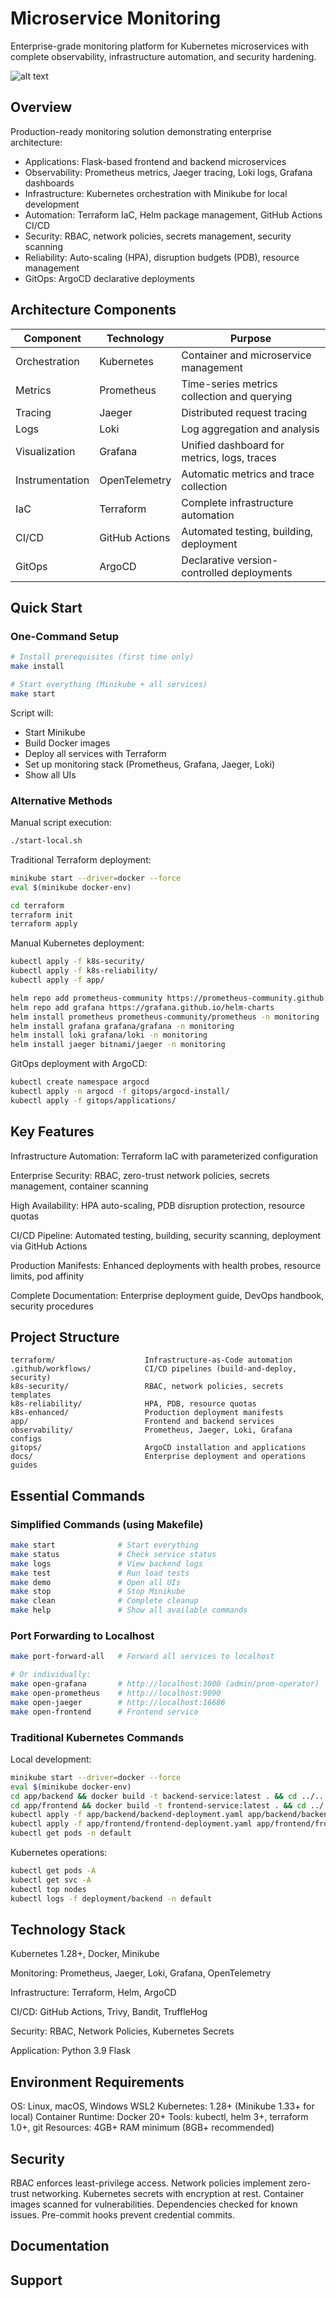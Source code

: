 # Microservice Monitoring

Enterprise-grade monitoring platform for Kubernetes microservices with complete observability, infrastructure automation, and security hardening.

![alt text](doc/live-metric-grafana-dashboard-prometheus.png)

## Overview

Production-ready monitoring solution demonstrating enterprise architecture:

- Applications: Flask-based frontend and backend microservices
- Observability: Prometheus metrics, Jaeger tracing, Loki logs, Grafana dashboards
- Infrastructure: Kubernetes orchestration with Minikube for local development
- Automation: Terraform IaC, Helm package management, GitHub Actions CI/CD
- Security: RBAC, network policies, secrets management, security scanning
- Reliability: Auto-scaling (HPA), disruption budgets (PDB), resource management
- GitOps: ArgoCD declarative deployments

## Architecture Components

| Component | Technology | Purpose |
|-----------|-----------|---------|
| Orchestration | Kubernetes | Container and microservice management |
| Metrics | Prometheus | Time-series metrics collection and querying |
| Tracing | Jaeger | Distributed request tracing |
| Logs | Loki | Log aggregation and analysis |
| Visualization | Grafana | Unified dashboard for metrics, logs, traces |
| Instrumentation | OpenTelemetry | Automatic metrics and trace collection |
| IaC | Terraform | Complete infrastructure automation |
| CI/CD | GitHub Actions | Automated testing, building, deployment |
| GitOps | ArgoCD | Declarative version-controlled deployments |

## Quick Start

### One-Command Setup

```bash
# Install prerequisites (first time only)
make install

# Start everything (Minikube + all services)
make start
```

Script will:
- Start Minikube
- Build Docker images
- Deploy all services with Terraform
- Set up monitoring stack (Prometheus, Grafana, Jaeger, Loki)
- Show all UIs

### Alternative Methods

Manual script execution:
```bash
./start-local.sh
```

Traditional Terraform deployment:
```bash
minikube start --driver=docker --force
eval $(minikube docker-env)

cd terraform
terraform init
terraform apply
```

Manual Kubernetes deployment:
```bash
kubectl apply -f k8s-security/
kubectl apply -f k8s-reliability/
kubectl apply -f app/

helm repo add prometheus-community https://prometheus-community.github.io/helm-charts
helm repo add grafana https://grafana.github.io/helm-charts
helm install prometheus prometheus-community/prometheus -n monitoring
helm install grafana grafana/grafana -n monitoring
helm install loki grafana/loki -n monitoring
helm install jaeger bitnami/jaeger -n monitoring
```

GitOps deployment with ArgoCD:
```bash
kubectl create namespace argocd
kubectl apply -n argocd -f gitops/argocd-install/
kubectl apply -f gitops/applications/
```

## Key Features

Infrastructure Automation: Terraform IaC with parameterized configuration

Enterprise Security: RBAC, zero-trust network policies, secrets management, container scanning

High Availability: HPA auto-scaling, PDB disruption protection, resource quotas

CI/CD Pipeline: Automated testing, building, security scanning, deployment via GitHub Actions

Production Manifests: Enhanced deployments with health probes, resource limits, pod affinity

Complete Documentation: Enterprise deployment guide, DevOps handbook, security procedures

## Project Structure

```
terraform/                    Infrastructure-as-Code automation
.github/workflows/            CI/CD pipelines (build-and-deploy, security)
k8s-security/                 RBAC, network policies, secrets templates
k8s-reliability/              HPA, PDB, resource quotas
k8s-enhanced/                 Production deployment manifests
app/                          Frontend and backend services
observability/                Prometheus, Jaeger, Loki, Grafana configs
gitops/                       ArgoCD installation and applications
docs/                         Enterprise deployment and operations guides
```

## Essential Commands

### Simplified Commands (using Makefile)

```bash
make start              # Start everything
make status             # Check service status
make logs               # View backend logs
make test               # Run load tests
make demo               # Open all UIs
make stop               # Stop Minikube
make clean              # Complete cleanup
make help               # Show all available commands
```

### Port Forwarding to Localhost

```bash
make port-forward-all   # Forward all services to localhost

# Or individually:
make open-grafana       # http://localhost:3000 (admin/prom-operator)
make open-prometheus    # http://localhost:9090
make open-jaeger        # http://localhost:16686
make open-frontend      # Frontend service
```

### Traditional Kubernetes Commands

Local development:
```bash
minikube start --driver=docker --force
eval $(minikube docker-env)
cd app/backend && docker build -t backend-service:latest . && cd ../..
cd app/frontend && docker build -t frontend-service:latest . && cd ../..
kubectl apply -f app/backend/backend-deployment.yaml app/backend/backend-service.yaml
kubectl apply -f app/frontend/frontend-deployment.yaml app/frontend/frontend-service.yaml
kubectl get pods -n default
```

Kubernetes operations:
```bash
kubectl get pods -A
kubectl get svc -A
kubectl top nodes
kubectl logs -f deployment/backend -n default
```

## Technology Stack

Kubernetes 1.28+, Docker, Minikube

Monitoring: Prometheus, Jaeger, Loki, Grafana, OpenTelemetry

Infrastructure: Terraform, Helm, ArgoCD

CI/CD: GitHub Actions, Trivy, Bandit, TruffleHog

Security: RBAC, Network Policies, Kubernetes Secrets

Application: Python 3.9 Flask

## Environment Requirements

OS: Linux, macOS, Windows WSL2
Kubernetes: 1.28+ (Minikube 1.33+ for local)
Container Runtime: Docker 20+
Tools: kubectl, helm 3+, terraform 1.0+, git
Resources: 4GB+ RAM minimum (8GB+ recommended)

## Security

RBAC enforces least-privilege access. Network policies implement zero-trust networking. Kubernetes secrets with encryption at rest. Container images scanned for vulnerabilities. Dependencies checked for known issues. Pre-commit hooks prevent credential commits.

## Documentation


## Support

